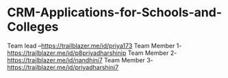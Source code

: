 # CRM-Applications-for-Schools-and-Colleges
  Team lead –https://trailblazer.me/id/priya173
  Team Member 1-https://trailblazer.me/id/p8priyadharshinip
  Team Member 2- https://trailblazer.me/id/nandhini7
  Team Member 3- https://trailblazer.me/id/priyadharshini7
